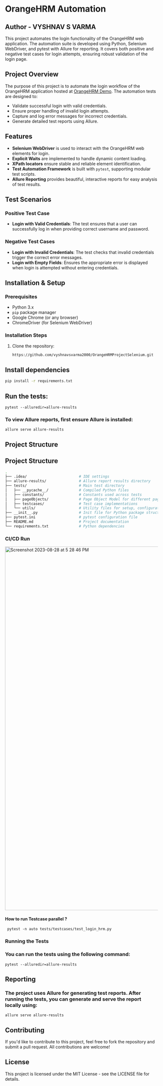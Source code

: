 # OrangeHRM Automation
## Author - VYSHNAV S VARMA

This project automates the login functionality of the OrangeHRM web application. The automation suite is developed using Python, Selenium WebDriver, and pytest with Allure for reporting. It covers both positive and negative test cases for login attempts, ensuring robust validation of the login page.

## Project Overview

The purpose of this project is to automate the login workflow of the OrangeHRM application hosted at [OrangeHRM Demo](https://awesomeqa.com/hr/web/index.php/auth/login). The automation tests are designed to:
- Validate successful login with valid credentials.
- Ensure proper handling of invalid login attempts.
- Capture and log error messages for incorrect credentials.
- Generate detailed test reports using Allure.

## Features

- **Selenium WebDriver** is used to interact with the OrangeHRM web elements for login.
- **Explicit Waits** are implemented to handle dynamic content loading.
- **XPath locators** ensure stable and reliable element identification.
- **Test Automation Framework** is built with `pytest`, supporting modular test scripts.
- **Allure Reporting** provides beautiful, interactive reports for easy analysis of test results.

## Test Scenarios

### Positive Test Case
- **Login with Valid Credentials**: The test ensures that a user can successfully log in when providing correct username and password.

### Negative Test Cases
- **Login with Invalid Credentials**: The test checks that invalid credentials trigger the correct error messages.
- **Login with Empty Fields**: Ensures the appropriate error is displayed when login is attempted without entering credentials.

## Installation & Setup

### Prerequisites
- Python 3.x
- `pip` package manager
- Google Chrome (or any browser)
- ChromeDriver (for Selenium WebDriver)

### Installation Steps

1. Clone the repository:
   ```bash
   https://github.com/vyshnavsvarma2000/OrangeHRMProjectSelenium.git
   
## Install dependencies
   ```bash
   pip install -r requirements.txt 
   ```
 ## Run the tests:
```chatinput
pytest --alluredir=allure-results
```
### To view Allure reports, first ensure Allure is installed:

```chatinput
allure serve allure-results
```

## Project Structure

  ## Project Structure

```bash
.
├── .idea/                        # IDE settings
├── allure-results/               # Allure report results directory
├── tests/                        # Main test directory
│   ├── __pycache__/              # Compiled Python files
│   ├── constants/                # Constants used across tests
│   ├── pageObjects/              # Page Object Model for different pages
│   ├── testcases/                # Test case implementations
│   └── utils/                    # Utility files for setup, configurations
├── __init__.py                   # Init file for Python package structure
├── pytest.ini                    # pytest configuration file
├── README.md                     # Project documentation
└── requirements.txt              # Python dependencies
```

### CI/CD Run

<img width="1199" alt="Screenshot 2023-08-28 at 5 28 46 PM" src="https://github.com/PramodDutta/PyWebAutomation0x/assets/1409610/b339baf7-ae46-4188-b285-bfb88862f752">

#### How to run Testcase parallel ?

``` pytest -n auto tests/testcases/test_login_hrm.py```

### Running the Tests
### You can run the tests using the following command:
``` pytest --alluredir=allure-results ```
## Reporting
### The project uses Allure for generating test reports. After running the tests, you can generate and serve the report locally using:

```chatinput
allure serve allure-results
```

## Contributing
If you'd like to contribute to this project, feel free to fork the repository and submit a pull request. All contributions are welcome!
  
## License
This project is licensed under the MIT License - see the LICENSE file for details.

